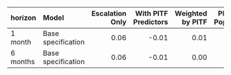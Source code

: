 |horizon  |Model              | Escalation Only| With PITF Predictors| Weighted by PITF| PITF Split Population| PITF Only|
|:--------|:------------------|---------------:|--------------------:|----------------:|---------------------:|---------:|
|1 month  |Base specification |            0.06|                -0.01|             0.01|                  0.01|      0.01|
|6 months |Base specification |            0.06|                -0.01|             0.00|                  0.00|      0.00|
